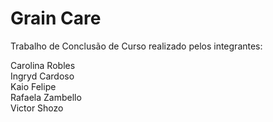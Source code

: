 # Grain Care

Trabalho de Conclusão de Curso realizado pelos integrantes:

Carolina Robles
</BR>
Ingryd Cardoso
</BR>
Kaio Felipe
</BR>
Rafaela Zambello
</BR>
Victor Shozo

